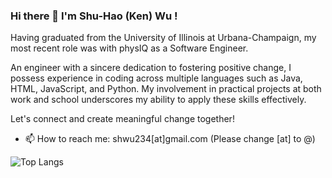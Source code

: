 ### Hi there 👋 I'm Shu-Hao (Ken) Wu !

Having graduated from the University of Illinois at Urbana-Champaign, my most recent role was with physIQ as a Software Engineer.

An engineer with a sincere dedication to fostering positive change, I possess experience in coding across multiple languages such as Java, HTML, JavaScript, and Python. My involvement in practical projects at both work and school underscores my ability to apply these skills effectively.

Let's connect and create meaningful change together!

<!-- **ken1009us/ken1009us** is a ✨ _special_ ✨ repository because its `README.md` (this file) appears on your GitHub profile.

Here are some ideas to get you started: -->

<!-- - 🔭 I’m currently working on ... -->

 <!-- - 🌱 I’m currently an MS student in Information Science at University of Illinois Urbana-Champaign.-->
- 📫 How to reach me: shwu234[at]gmail.com (Please change [at] to @)
  <!-- - 👯 I’m looking to collaborate on ... -->
  <!-- - 🤔 I’m looking for help with ... -->
  <!-- - 💬 Ask me about ... -->
  <!-- - 😄 Pronouns: ... -->
  <!-- - ⚡ Fun fact: ... -->

 <!--![Anurag's GitHub stats](https://github-readme-stats-git-masterrstaa-rickstaa.vercel.app/api?username=ken1009us&show_icons=true&theme=dark)-->

![Top Langs](https://github-readme-stats-git-masterrstaa-rickstaa.vercel.app/api/top-langs/?username=ken1009us&&hide=jupyter%20notebook&theme=dark&layout=compact)
